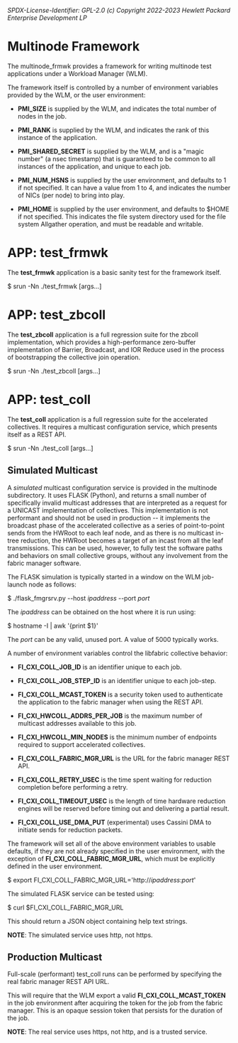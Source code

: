 *SPDX-License-Identifier: GPL-2.0 (c) Copyright 2022-2023 Hewlett Packard Enterprise Development LP*

# Multinode Framework

The multinode_frmwk provides a framework for writing multinode test applications
under a Workload Manager (WLM).

The framework itself is controlled by a number of environment variables provided
by the WLM, or the user environment:

- **PMI_SIZE** is supplied by the WLM, and indicates the total number of nodes in the
job.

- **PMI_RANK** is supplied by the WLM, and indicates the rank of this instance of the
application.

- **PMI_SHARED_SECRET** is supplied by the WLM, and is a "magic number" (a nsec
timestamp) that is guaranteed to be common to all instances of the application,
and unique to each job.

- **PMI_NUM_HSNS** is supplied by the user environment, and defaults to 1 if not
specified. It can have a value from 1 to 4, and indicates the number of NICs
(per node) to bring into play.

- **PMI_HOME** is supplied by the user environment, and defaults to $HOME if not
specified. This indicates the file system directory used for the file system
Allgather operation, and must be readable and writable.

# APP: test_frmwk

The **test_frmwk** application is a basic sanity test for the framework itself.

$ srun -Nn ./test_frmwk [args...]

# APP: test_zbcoll

The **test_zbcoll** application is a full regression suite for the zbcoll
implementation, which provides a high-performance zero-buffer implementation of
Barrier, Broadcast, and IOR Reduce used in the process of bootstrapping the
collective join operation.

$ srun -Nn ./test_zbcoll [args...]

# APP: test_coll

The **test_coll** application is a full regression suite for the accelerated
collectives. It requires a multicast configuration service, which presents
itself as a REST API.

$ srun -Nn ./test_coll [args...]

## Simulated Multicast ##

A *simulated* multicast configuration service is provided in the multinode
subdirectory. It uses FLASK (Python), and returns a small number of specifically
invalid multicast addresses that are interpreted as a request for a UNICAST
implementation of collectives. This implementation is not performant and should
not be used in production -- it implements the broadcast phase of the
accelerated collective as a series of point-to-point sends from the HWRoot to
each leaf node, and as there is no multicast in-tree reduction, the HWRoot
becomes a target of an incast from all the leaf transmissions. This can be used,
however, to fully test the software paths and behaviors on small collective
groups, without any involvement from the fabric manager software.

The FLASK simulation is typically started in a window on the WLM job-launch node
as follows:

$ ./flask_fmgrsrv.py --host *ipaddress* --port *port*

The *ipaddress* can be obtained on the host where it is run using:

$ hostname -I | awk '{print $1}'

The *port* can be any valid, unused port. A value of 5000 typically works.

A number of environment variables control the libfabric collective behavior:

- **FI_CXI_COLL_JOB_ID** is an identifier unique to each job.

- **FI_CXI_COLL_JOB_STEP_ID** is an identifier unique to each job-step.

- **FI_CXI_COLL_MCAST_TOKEN** is a security token used to authenticate the
application to the fabric manager when using the REST API.

- **FI_CXI_HWCOLL_ADDRS_PER_JOB** is the maximum number of multicast addresses
  available to this job.

- **FI_CXI_HWCOLL_MIN_NODES** is the minimum number of endpoints required to support accelerated collectives.

- **FI_CXI_COLL_FABRIC_MGR_URL** is the URL for the fabric manager REST API.

- **FI_CXI_COLL_RETRY_USEC** is the time spent waiting for reduction
  completion before performing a retry.

- **FI_CXI_COLL_TIMEOUT_USEC** is the length of time hardware reduction engines
  will be reserved before timing out and delivering a partial result.

- **FI_CXI_COLL_USE_DMA_PUT** (experimental) uses Cassini DMA to initiate sends
for reduction packets.

The framework will set all of the above environment variables to usable
defaults, if they are not already specified in the user environment, with the
exception of **FI_CXI_COLL_FABRIC_MGR_URL**, which must be explicitly defined in
the user environment.

$ export FI_CXI_COLL_FABRIC_MGR_URL='http://*ipaddress*:*port*'

The simulated FLASK service can be tested using:

$ curl $FI_CXI_COLL_FABRIC_MGR_URL

This should return a JSON object containing help text strings.

**NOTE**: The simulated service uses http, not https.

## Production Multicast ##

Full-scale (performant) test_coll runs can be performed by specifying the real
fabric manager REST API URL.

This will require that the WLM export a valid **FI_CXI_COLL_MCAST_TOKEN** in the
job environment after acquiring the token for the job from the fabric manager.
This is an opaque session token that persists for the duration of the job.

**NOTE**: The real service uses https, not http, and is a trusted service.
